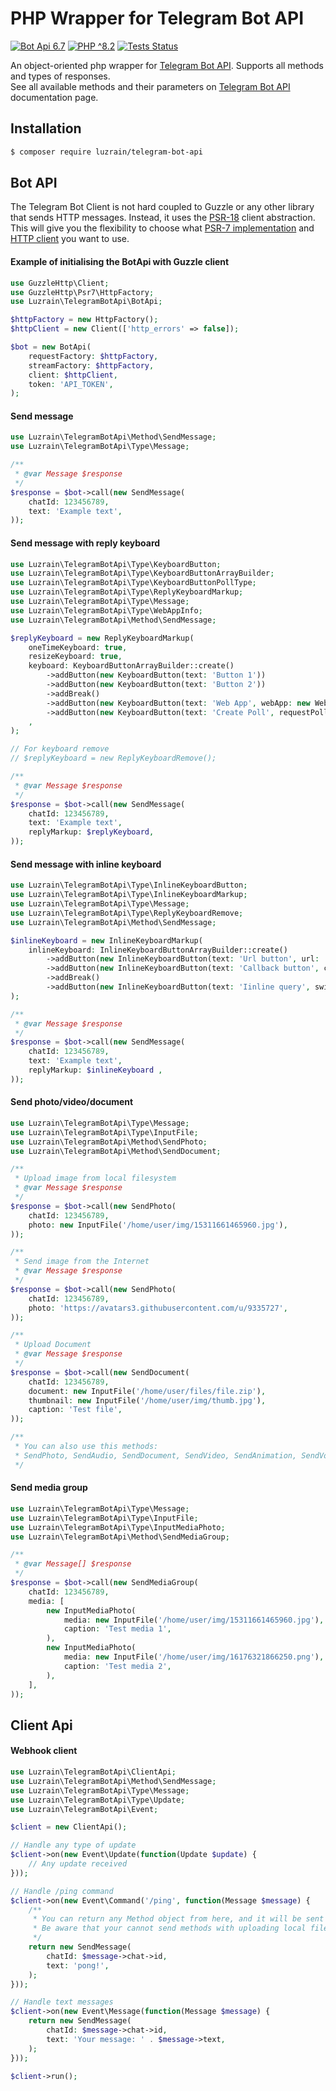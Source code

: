 
# PHP Wrapper for Telegram Bot API

[![Bot Api 6.7](https://img.shields.io/badge/Bot%20API-6.7-0088cc.svg?style=flat)](https://core.telegram.org/bots/api-changelog#april-21-2023)
[![PHP ^8.2](https://img.shields.io/badge/PHP-^8.2-777bb3.svg?style=flat)](https://www.php.net/releases/8.2/en.php)
[![Tests Status](https://img.shields.io/github/actions/workflow/status/luzrain/telegram-bot-api/tests.yaml?branch=master)](../../actions/workflows/tests.yaml)

An object-oriented php wrapper for [Telegram Bot API](https://core.telegram.org/bots/api). Supports all methods and types of responses.  
See all available methods and their parameters on [Telegram Bot API](https://core.telegram.org/bots/api#available-methods) documentation page.

## Installation
``` bash
$ composer require luzrain/telegram-bot-api
```

## Bot API
The Telegram Bot Client is not hard coupled to Guzzle or any other library that sends HTTP messages.
Instead, it uses the [PSR-18](https://www.php-fig.org/psr/psr-18/) client abstraction.
This will give you the flexibility to choose what [PSR-7 implementation](https://packagist.org/providers/psr/http-message-implementation) and [HTTP client](https://packagist.org/providers/psr/http-client-implementation) you want to use.

#### Example of initialising the BotApi with Guzzle client
```php
use GuzzleHttp\Client;
use GuzzleHttp\Psr7\HttpFactory;
use Luzrain\TelegramBotApi\BotApi;

$httpFactory = new HttpFactory();
$httpClient = new Client(['http_errors' => false]);

$bot = new BotApi(
    requestFactory: $httpFactory,
    streamFactory: $httpFactory,
    client: $httpClient,
    token: 'API_TOKEN',
);
```

#### Send message
```php
use Luzrain\TelegramBotApi\Method\SendMessage;
use Luzrain\TelegramBotApi\Type\Message;

/**
 * @var Message $response
 */
$response = $bot->call(new SendMessage(
    chatId: 123456789,
    text: 'Example text',
));
```

#### Send message with reply keyboard

```php
use Luzrain\TelegramBotApi\Type\KeyboardButton;
use Luzrain\TelegramBotApi\Type\KeyboardButtonArrayBuilder;
use Luzrain\TelegramBotApi\Type\KeyboardButtonPollType;
use Luzrain\TelegramBotApi\Type\ReplyKeyboardMarkup;
use Luzrain\TelegramBotApi\Type\Message;
use Luzrain\TelegramBotApi\Type\WebAppInfo;
use Luzrain\TelegramBotApi\Method\SendMessage;

$replyKeyboard = new ReplyKeyboardMarkup(
    oneTimeKeyboard: true,
    resizeKeyboard: true,
    keyboard: KeyboardButtonArrayBuilder::create()
        ->addButton(new KeyboardButton(text: 'Button 1'))
        ->addButton(new KeyboardButton(text: 'Button 2'))
        ->addBreak()
        ->addButton(new KeyboardButton(text: 'Web App', webApp: new WebAppInfo('https://github.com/')))
        ->addButton(new KeyboardButton(text: 'Create Poll', requestPoll: new KeyboardButtonPollType()))
    ,
);

// For keyboard remove
// $replyKeyboard = new ReplyKeyboardRemove();

/**
 * @var Message $response
 */
$response = $bot->call(new SendMessage(
    chatId: 123456789,
    text: 'Example text',
    replyMarkup: $replyKeyboard,
));
```

#### Send message with inline keyboard

```php
use Luzrain\TelegramBotApi\Type\InlineKeyboardButton;
use Luzrain\TelegramBotApi\Type\InlineKeyboardMarkup;
use Luzrain\TelegramBotApi\Type\Message;
use Luzrain\TelegramBotApi\Type\ReplyKeyboardRemove;
use Luzrain\TelegramBotApi\Method\SendMessage;

$inlineKeyboard = new InlineKeyboardMarkup(
    inlineKeyboard: InlineKeyboardButtonArrayBuilder::create()
        ->addButton(new InlineKeyboardButton(text: 'Url button', url: 'https://google.com'))
        ->addButton(new InlineKeyboardButton(text: 'Callback button', callbackData: 'callback_data'))
        ->addBreak()
        ->addButton(new InlineKeyboardButton(text: 'Iinline query', switchInlineQueryCurrentChat: 'test'))
);

/**
 * @var Message $response
 */
$response = $bot->call(new SendMessage(
    chatId: 123456789,
    text: 'Example text',
    replyMarkup: $inlineKeyboard ,
));
```

#### Send photo/video/document

```php
use Luzrain\TelegramBotApi\Type\Message;
use Luzrain\TelegramBotApi\Type\InputFile;
use Luzrain\TelegramBotApi\Method\SendPhoto;
use Luzrain\TelegramBotApi\Method\SendDocument;

/**
 * Upload image from local filesystem
 * @var Message $response
 */
$response = $bot->call(new SendPhoto(
    chatId: 123456789,
    photo: new InputFile('/home/user/img/15311661465960.jpg'),
));

/**
 * Send image from the Internet
 * @var Message $response
 */
$response = $bot->call(new SendPhoto(
    chatId: 123456789,
    photo: 'https://avatars3.githubusercontent.com/u/9335727',
));

/**
 * Upload Document
 * @var Message $response
 */
$response = $bot->call(new SendDocument(
    chatId: 123456789,
    document: new InputFile('/home/user/files/file.zip'),
    thumbnail: new InputFile('/home/user/img/thumb.jpg'),
    caption: 'Test file',
));

/**
 * You can also use this methods:
 * SendPhoto, SendAudio, SendDocument, SendVideo, SendAnimation, SendVoice, SendVideoNote
 */
```

#### Send media group

```php
use Luzrain\TelegramBotApi\Type\Message;
use Luzrain\TelegramBotApi\Type\InputFile;
use Luzrain\TelegramBotApi\Type\InputMediaPhoto;
use Luzrain\TelegramBotApi\Method\SendMediaGroup;

/**
 * @var Message[] $response
 */
$response = $bot->call(new SendMediaGroup(
    chatId: 123456789,
    media: [
        new InputMediaPhoto(
            media: new InputFile('/home/user/img/15311661465960.jpg'),
            caption: 'Test media 1',
        ),
        new InputMediaPhoto(
            media: new InputFile('/home/user/img/16176321866250.png'),
            caption: 'Test media 2',
        ),
    ],
));
```

## Client Api
#### Webhook client

```php
use Luzrain\TelegramBotApi\ClientApi;
use Luzrain\TelegramBotApi\Method\SendMessage;
use Luzrain\TelegramBotApi\Type\Message;
use Luzrain\TelegramBotApi\Type\Update;
use Luzrain\TelegramBotApi\Event;

$client = new ClientApi();

// Handle any type of update
$client->on(new Event\Update(function(Update $update) {
    // Any update received
}));

// Handle /ping command
$client->on(new Event\Command('/ping', function(Message $message) {
    /**
     * You can return any Method object from here, and it will be sent as an answer to the webhook.
     * Be aware that your cannot send methods with uploading local files from here, use BotApi instead.
     */
    return new SendMessage(
        chatId: $message->chat->id,
        text: 'pong!',
    );
}));

// Handle text messages
$client->on(new Event\Message(function(Message $message) {
    return new SendMessage(
        chatId: $message->chat->id,
        text: 'Your message: ' . $message->text,
    );
}));

$client->run();
```
